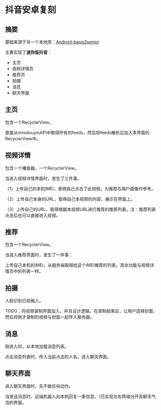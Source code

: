# 抖音安卓复刻

## 摘要

基础来源于另一个本地库：[Android-basis2senior](https://github.com/z-waterking/Android-basis2senior)

主要实现了**迷你版抖音**：

* 主页
* 视频详情页
* 推荐页
* 拍摄
* 消息
* 聊天界面

## 主页

包含一个RecyclerView。

直接从minidouyinAPI中取得所有的feeds，然后将feeds解析后加入本界面的RecyclerView中。

## 视频详情

包含一个播放器。一个RecyclerView。

当进入视频详情界面时，发生了三件事。

（1）上传自己的本机IMEI，表明自己点击了此视频，为推荐与用户画像作参考。

（2）上传自己本身的URL，取得自己本视频的内容，展示在界面上。

（3）上传自己的URL，取得根据本视频URL进行推荐的推荐列表。注：推荐列表点击后也可以直接进入视频。

## 推荐

包含一个RecyclerView。

当进入推荐界面时，发生了一件事：

上传自己本机的IMEI，从服务端取得给这个IMEI推荐的列表。其余功能与视频详情页中的列表一样。

## 拍摄

人脸识别已经融入。

TODO：将视频录制界面加入，并且设计逻辑，在录制结束后，让用户选择封面，然后将刚才录制的视频与封面一起传入服务器。

## 消息

刚进入时，从本地加载消息列表。

点击消息列表时，传入当前点击的人名，进入聊天界面。

## 聊天界面

进入聊天界面时，先不做任何动作。

当发送消息时，远端机器人向本机回复一条信息。（已实现左右两端分开及聊天气泡的界面。
